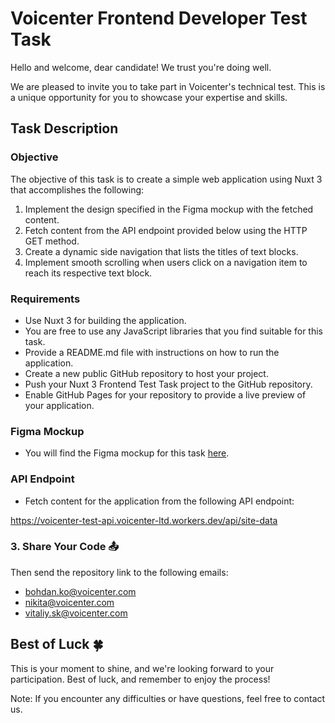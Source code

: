 # Voicenter Frontend Developer Test Task
Hello and welcome, dear candidate! We trust you're doing well.

We are pleased to invite you to take part in Voicenter's technical test.
This is a unique opportunity for you to showcase your expertise and skills.

## Task Description

### Objective

The objective of this task is to create a simple web application using Nuxt 3 that accomplishes the following:

1. Implement the design specified in the Figma mockup with the fetched content.
2. Fetch content from the API endpoint provided below using the HTTP GET method.
3. Create a dynamic side navigation that lists the titles of text blocks.
4. Implement smooth scrolling when users click on a navigation item to reach its respective text block.


### Requirements


- Use Nuxt 3 for building the application.
- You are free to use any JavaScript libraries that you find suitable for this task.
- Provide a README.md file with instructions on how to run the application.
- Create a new public GitHub repository to host your project.
- Push your Nuxt 3 Frontend Test Task project to the GitHub repository.
- Enable GitHub Pages for your repository to provide a live preview of your application.

### Figma Mockup

- You will find the Figma mockup for this task [here](https://www.figma.com/file/v3CCxMyLUZtRPdESGCUzHR/Nuxt-Front-End-Test-Task?type=design&node-id=20-20&mode=design&t=n4P38tR2mLOFz89M-0).

### API Endpoint

- Fetch content for the application from the following API endpoint:

https://voicenter-test-api.voicenter-ltd.workers.dev/api/site-data

### 3. Share Your Code 📤


Then send the repository link to the following emails:
- bohdan.ko@voicenter.com
- nikita@voicenter.com
- vitaliy.sk@voicenter.com

## Best of Luck 🍀
This is your moment to shine, and we're looking forward to your participation. Best of luck, and remember to enjoy the process!

Note: If you encounter any difficulties or have questions, feel free to contact us.
